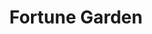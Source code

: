 ---
layout: place
title: "Fortune Garden"
permalink: /pennsylvania/red-lion/fortune-garden.html
stateAbbr: PA
stateName: Pennsylvania
cityName: Red Lion
seo:
  name: "Fortune Garden"
  type: Restaurant
  links: null
description: "Looking for sushi in Red Lion, Pennsylvania? Check out Fortune Garden for a delightful Japanese dining experience. Enjoy a variety of sushi and other dishes ..."
place_id: ChIJqUIMWrWHyIkRDi1Jnwj6lgk
photos:
  - name: >-
      places/ChIJqUIMWrWHyIkRDi1Jnwj6lgk/photos/AeeoHcK_56oTf5VzqWDDRawiT-SrhJ3O_BXAo3DX7PZTy7t8fM72_XbLyZYsTXKBqrAymp0A5vQufsysCTh63U4yONhgU7sv8hqK1oeyyzXwCO7MszDorliuPVF7Vab3zkL_snhofWVbyVbZiuUHzzYvdBWfRvrf4lv5iHziAUyshA_mcX5wz7bVqYG3azehrarefQu5moSayX-D0_H2iyYmOw1PO6FSDcCCrXheR6xOw77omqLfOn0jQbFA6sBWShCc3nW2mnGsRQW2AbE_4ipI62D23wCM5gnEvR-nQeF-vIg0WPMytFSlsVWNt0K5xQKPYt1aponYGhDeZLPYCnxCOGIJzWQXE1Jtx6EYLo-sqvhcePawasGxphSy13bKKjDNj810f2-cJsPkFKXpaZ9kv6P498Y7NhrqH3Qs0d1QslXN-Q
    widthPx: 1080
    heightPx: 1920
    authorAttributions:
      - displayName: Doug Crawford
        uri: https://maps.google.com/maps/contrib/113111111724500905198
        photoUri: >-
          https://lh3.googleusercontent.com/a-/ALV-UjV8tvamtPLQxdfWWFCWool9P7AKv1vY7sEAmkbdFkHOhjbVrhlB=s100-p-k-no-mo
    flagContentUri: >-
      https://www.google.com/local/imagery/report/?cb_client=maps_api_places.places_api&image_key=!1e10!2sCIHM0ogKEICAgIC4srHxLQ&hl=en-US
    googleMapsUri: >-
      https://www.google.com/maps/place//data=!3m4!1e2!3m2!1sCIHM0ogKEICAgIC4srHxLQ!2e10!4m2!3m1!1s0x89c887b55a0c42a9:0x996fa089f492d0e
  - name: >-
      places/ChIJqUIMWrWHyIkRDi1Jnwj6lgk/photos/AeeoHcI3Q4FsB2iniPwBNhqpQ6P0MnY8NzPPjOo3FMRvFTG2CxXYRglYbuzKNpepYUNJZw2B44Oc5VeGntV3qZyxlvwlxwe3YSitjAVp4t926TtIqm89hpk8GYftnZUyT6MFe_TAFlhOWizZS6bNjyOyrKiZHodUXj1VmLf8OeNXpLOrOsvybLbEk4myEfVf8Zikw9snc-be6D-f98hXnw8Lu4adp7bH8L4-WQQOmYGGUqY_Ow0gqcuJWfA7j-vKkio8fDA9ywJrAM2OIl56R0lk2TeuypipXoUOhNed8F0Z8kdYcN-JXZqsAetkDwP36k3q7K0ExWmh3gmZMWwSTmyy_HuL71JEDkUyrVV3MH8KoTNKmlD_4R8JeZjQRh41Qhful1v15FHZcJU4J6KrcDx8mBsKqI8mR9M3ZvtWPERAPneGK--4
    widthPx: 3120
    heightPx: 4160
    authorAttributions:
      - displayName: J J
        uri: https://maps.google.com/maps/contrib/118035343763562348435
        photoUri: >-
          https://lh3.googleusercontent.com/a-/ALV-UjWtTMxOrspYXZ5gx4q5KyCSajgQGSUDrdyhh4FoKqytkKA0gyAq=s100-p-k-no-mo
    flagContentUri: >-
      https://www.google.com/local/imagery/report/?cb_client=maps_api_places.places_api&image_key=!1e10!2sCIHM0ogKEICAgICu7t-Y8AE&hl=en-US
    googleMapsUri: >-
      https://www.google.com/maps/place//data=!3m4!1e2!3m2!1sCIHM0ogKEICAgICu7t-Y8AE!2e10!4m2!3m1!1s0x89c887b55a0c42a9:0x996fa089f492d0e
  - name: >-
      places/ChIJqUIMWrWHyIkRDi1Jnwj6lgk/photos/AeeoHcKcBLhlFsUhOxj3iYTDuqAwD777tEJkZhxECAsRVCuEjc1dxvSiIT39eVFE2bx8zzpvbtQhTd0j_OK0ZkpKhwzgrOXpFs47adYvwZRM2pnbrDaZn0ZLIEfNZH5JIHQ7ij8lwHmJA6Iggfa9vqbWcYxd7zrGpPGL3MuFRYqlDmXBqjZvDjWCKOBXJOj0_hErqxe73chTdODz_MM73V23FrhZGikjb-or_YwuQDI-NCozQQZznqe_ziTGnRD4g_Q64EhrpoO2RG3yWuCHvEBHNEyACYuBubr2sTWX6Gx4x-LA5Q
    widthPx: 4032
    heightPx: 3024
    authorAttributions:
      - displayName: Fortune Garden
        uri: https://maps.google.com/maps/contrib/107322865736888357173
        photoUri: >-
          https://lh3.googleusercontent.com/a/ACg8ocIUWHlsnZV685g1jyVE7aKU6_t-GT-1IY_tdwqOFCEpb1z45g=s100-p-k-no-mo
    flagContentUri: >-
      https://www.google.com/local/imagery/report/?cb_client=maps_api_places.places_api&image_key=!1e10!2sAF1QipNWQL31We9Rryo0imoGBPeYypH3XciBJOKcoVCk&hl=en-US
    googleMapsUri: >-
      https://www.google.com/maps/place//data=!3m4!1e2!3m2!1sAF1QipNWQL31We9Rryo0imoGBPeYypH3XciBJOKcoVCk!2e10!4m2!3m1!1s0x89c887b55a0c42a9:0x996fa089f492d0e
  - name: >-
      places/ChIJqUIMWrWHyIkRDi1Jnwj6lgk/photos/AeeoHcK96DPzYpW2Kc3T1SCi3zGB0mYKWJXOSIcfxL3CzDsxXrMJ4anfMbSDuByka_Ef6_EX3rxUl36y5pDv3ycliQCWwF8BBky9RKQyOhK-8BaRxDZE7p_P_TUOh_HtHf5rj2TjnBObG_paFX81Vh-5xOgSgKYYnbb0AMcdYwRYDcDMHIT7E3_cOgvW2Eg69nY47dIUzkf-9o9mM-u0cfLZe0jl1mrMsmjsFxNRmAGxE2_IJVdoX95yy1gdjGnVgU9vi4UMo0068a88uZG8zf7eqC2j0zHEgKSwdaTgDUcgCiICgq0RBdQSGE-YXE4BpquAW5slPbGMsWHl3bCO3G72yOqfjqIERxhjh2geenLHvOMnRRQ27w8MRpJLgKBctpHdWIs6lympJl_UQjCxsb2iAZo4u_-P3l3gik7-kQ2moY4
    widthPx: 4032
    heightPx: 2268
    authorAttributions:
      - displayName: Joe Albergo
        uri: https://maps.google.com/maps/contrib/114679231799679333643
        photoUri: >-
          https://lh3.googleusercontent.com/a-/ALV-UjVooVNCpzdzdRaRep5KOuTlMdz0ArBjwnYVU7NY18QObfIPvJNsuA=s100-p-k-no-mo
    flagContentUri: >-
      https://www.google.com/local/imagery/report/?cb_client=maps_api_places.places_api&image_key=!1e10!2sCIHM0ogKEICAgIDkpJjpYw&hl=en-US
    googleMapsUri: >-
      https://www.google.com/maps/place//data=!3m4!1e2!3m2!1sCIHM0ogKEICAgIDkpJjpYw!2e10!4m2!3m1!1s0x89c887b55a0c42a9:0x996fa089f492d0e
  - name: >-
      places/ChIJqUIMWrWHyIkRDi1Jnwj6lgk/photos/AeeoHcJPJJVbbgII5wLbOk9M62bfJUJzzrv4UQaHeTnB-5U1Di6djKn2Y-PgqLs0DJGwH71H4adQ3TYf82fDzRLmPD22BHaWe15WdkfE5UsS41NgbAZLC1WV_5MAbmj8FYihJY2QqqgQmEFlM-4bykeUcORrDPBFEYyl4oSWvf7L3WetotKTOupMZ8lLwTSRqGNBp0V-J9q5riVo9JxA-AdGT9Yf_aEPPsRIugGUgQomQZTwFZgnoo1AQvELrBidiUmmyqQhXYLNOIuw-a8osVgRFUYQpuivfRImHVqKa_lHqiFdp_r7_UndZx_vg_UKJiW79IOEWEHzlfVemDaGanAudrPLfqCd1mqyRA9kxbOeZx8Uru_3pG7cfv47DTlHb9KS_yphIiLHQOoCYaJtvJoFEp2VwmSnIc37Vc96C51mw6Cekg
    widthPx: 4160
    heightPx: 3120
    authorAttributions:
      - displayName: J J
        uri: https://maps.google.com/maps/contrib/118035343763562348435
        photoUri: >-
          https://lh3.googleusercontent.com/a-/ALV-UjWtTMxOrspYXZ5gx4q5KyCSajgQGSUDrdyhh4FoKqytkKA0gyAq=s100-p-k-no-mo
    flagContentUri: >-
      https://www.google.com/local/imagery/report/?cb_client=maps_api_places.places_api&image_key=!1e10!2sCIHM0ogKEICAgICu7t-YcA&hl=en-US
    googleMapsUri: >-
      https://www.google.com/maps/place//data=!3m4!1e2!3m2!1sCIHM0ogKEICAgICu7t-YcA!2e10!4m2!3m1!1s0x89c887b55a0c42a9:0x996fa089f492d0e
  - name: >-
      places/ChIJqUIMWrWHyIkRDi1Jnwj6lgk/photos/AeeoHcI6nKgOTHU4anE0Tlrp73C0r4SIs2n72BK0tTgjxRojuwKlKP0ZfvOOtRfzjMzZtQPWs-HUwELXAfMQTLiplL7l9ArqsspG0-pnVsc-myBoXy6F9L30OJTMoVBkPB0K4qzpjjuVWA4G48U6_XDlLcrWwngjcYkjMb8NebZYyRfuUk67tL-oCYmV38GczhkihVZtI8XPRrm0qbZiAmcHNyyuSGPI02CcOEzSk0786sSXd8bTwaqww68-Ccv4Qb31-ydCCCVjFBgCxM2l7tp2iMuMVoY4O5r14U9lsKRAVb2jX71ur6NmBb-DTwRUpFEca7yDbLLOlA17x3KfaTSymHVaN_VKb4WPNSBoKDAWpwkA6cBV8y6ReyFE9loGTp86t4WiY6c-_BD1OH0UJEndbk2Lg_z7EALYOoyMeBf25smGQgcc
    widthPx: 4032
    heightPx: 2268
    authorAttributions:
      - displayName: Joe Albergo
        uri: https://maps.google.com/maps/contrib/114679231799679333643
        photoUri: >-
          https://lh3.googleusercontent.com/a-/ALV-UjVooVNCpzdzdRaRep5KOuTlMdz0ArBjwnYVU7NY18QObfIPvJNsuA=s100-p-k-no-mo
    flagContentUri: >-
      https://www.google.com/local/imagery/report/?cb_client=maps_api_places.places_api&image_key=!1e10!2sCIHM0ogKEICAgIDkpPiglgE&hl=en-US
    googleMapsUri: >-
      https://www.google.com/maps/place//data=!3m4!1e2!3m2!1sCIHM0ogKEICAgIDkpPiglgE!2e10!4m2!3m1!1s0x89c887b55a0c42a9:0x996fa089f492d0e
  - name: >-
      places/ChIJqUIMWrWHyIkRDi1Jnwj6lgk/photos/AeeoHcIn0UAr_GA2uObYwNAT9hpiDYtVypQFjrPSlsqyFYV4ZZMHNz_3KstUaNAH5JpKDCRHQ-Nm2KW0NbhTVbCW8STlu2b67MkMSzK2p7LO4n0-neQkECoQ6X1-CZomribNyYU7KtRnY5CraoEGryj-LdfM2ALwL9EFz8oJwjhsf1XFWZCgRUcRVXY8yPurZd_iImlsgdNNuBzTi3UoBbB7qxJj3iHAOvotBBZguNpIau8NjLJU06mr7sBoYhpP6H4v7SBHMkgf97qhEo7Wzske3aPXRx7cOol0ZRl-mt8R4vHMuw-9CzppICxvuTGlm884pli0GzLOQlZmzFaA5rEuFoq8D35PZ1E7W7JAjox57dhPSEPOxGfgA0s94svp7hUMLikrCLDopfWacT9m5N2bjvGg6-j6s-sdkLX97MIE1l-2F-aV
    widthPx: 3456
    heightPx: 4608
    authorAttributions:
      - displayName: Jeffree Garcia
        uri: https://maps.google.com/maps/contrib/113773576012949657965
        photoUri: >-
          https://lh3.googleusercontent.com/a/ACg8ocJ5EKwsqzjk8XEofuUU9_QpLvSkPx0oyTpu5xm0PQ-8vzjr0A=s100-p-k-no-mo
    flagContentUri: >-
      https://www.google.com/local/imagery/report/?cb_client=maps_api_places.places_api&image_key=!1e10!2sCIHM0ogKEICAgICcrtbj1gE&hl=en-US
    googleMapsUri: >-
      https://www.google.com/maps/place//data=!3m4!1e2!3m2!1sCIHM0ogKEICAgICcrtbj1gE!2e10!4m2!3m1!1s0x89c887b55a0c42a9:0x996fa089f492d0e
  - name: >-
      places/ChIJqUIMWrWHyIkRDi1Jnwj6lgk/photos/AeeoHcKr_7h0hD03sQjRyMJGh_Y3TZiE8-GrRv4oKKg4-DaNQOcW7bQQT2CcJiR8xxoVlxV1c4SPIVtBe-fq44mvbTaUJuvLnHL-fxQYzCTcC-qqDuNeXm3H3x9s_WcEz6U93V5j_XxnWQ9ZgChhyjmTRPZNKTTCc960Gnv4dqgxVBjT4XhshcQdpuCxw8a4wS5TLGCwVmtGD6uMA53e0HyNfgjhy7mD-VN6Lgm4fiW6INa3mJ9A7Ar1MCYdHO6DSJFtGAuFRtxboZrJlM1kp8fA-vS23behRsPd-ytvLq1uJ6UqWlT9GwN6rR8I45DfKMPUW5uBO3_uQzr5M65Xr6B1l8sfIDHy3vshVM_161ChH06jKE1HbLHLtlplddZBnw0BFYvH2l46tdKX5p_0dbIHZPcWKtytJkn9Hu31rASDhybf1g
    widthPx: 1080
    heightPx: 1920
    authorAttributions:
      - displayName: Anna Santiago
        uri: https://maps.google.com/maps/contrib/100616114301506515408
        photoUri: >-
          https://lh3.googleusercontent.com/a-/ALV-UjVK3xHJLhqMVf1MjZrqALNTTSl2liSaF6XSbjbxxIBH99U7BBaW=s100-p-k-no-mo
    flagContentUri: >-
      https://www.google.com/local/imagery/report/?cb_client=maps_api_places.places_api&image_key=!1e10!2sCIHM0ogKEICAgICCuPTGaw&hl=en-US
    googleMapsUri: >-
      https://www.google.com/maps/place//data=!3m4!1e2!3m2!1sCIHM0ogKEICAgICCuPTGaw!2e10!4m2!3m1!1s0x89c887b55a0c42a9:0x996fa089f492d0e
  - name: >-
      places/ChIJqUIMWrWHyIkRDi1Jnwj6lgk/photos/AeeoHcLdJc9x7OHvVe5TJWOlTgeeC_7crf10V3Jsj-0kauoB5Drm-KVrpx_Sbfh7WNr09fHTn9TGT38i97pZ4kxfsnxxGaLFrQEpMJPuGe18q_U1FW0jPSsNJ9w4xUCbJrMrX9dtA-14ZwIgRUk4HRoPlrzvZxAky7jiJdKN5UqSPSwborNoe8QhoZxJCwrT5hLt60_BD9sPeOe65btxp7xhqOFYxnEcknfTMxcp-IU_vYoxNhpCsGqNvyJpgBF-wx9FUdcApttC3Yn_orzlUf3TiPKZpi2i9n_m5b5sP6pvddpIET4yTRN_7k5NNaMJxyJ5QYlRCUmhq6oQLfZW2u9a00VV9tyR1BERvklepBSq-LCtCV8yurXqgoFATeuHbwAkW_Y_Iiwn8yxNQEfJs9PpnNEYvCixVDVTF0HCa_7F5J7r4Q
    widthPx: 3328
    heightPx: 1872
    authorAttributions:
      - displayName: Phil “Splinterguy”
        uri: https://maps.google.com/maps/contrib/118030900099553824967
        photoUri: >-
          https://lh3.googleusercontent.com/a-/ALV-UjXmIST5aFCoAVQ6GdoUs-mXW0iL8KGrC3vMywy_C7aJryPg4vdd=s100-p-k-no-mo
    flagContentUri: >-
      https://www.google.com/local/imagery/report/?cb_client=maps_api_places.places_api&image_key=!1e10!2sCIHM0ogKEICAgIC4-_rzWw&hl=en-US
    googleMapsUri: >-
      https://www.google.com/maps/place//data=!3m4!1e2!3m2!1sCIHM0ogKEICAgIC4-_rzWw!2e10!4m2!3m1!1s0x89c887b55a0c42a9:0x996fa089f492d0e
  - name: >-
      places/ChIJqUIMWrWHyIkRDi1Jnwj6lgk/photos/AeeoHcLlOBRYwQVDHxXSJyx2BgGD_CgBt5cIvUxHuTvJH8CR-_nVDcDqFEHKf1NxY1aAbgu1hXKmPHKhsQDixKr5Aw8UFNhdiW8QectHEu6psawC-fOvuYwly3T1o3-n1Ss3TYIf65AbcTFvlTIBomJv8TqfpG7hZQfMGJ8nJqJ9veJqhKu-R7IypGYAP7M64X4SWyED3cNVvO6qUEJ47rgbtnMArDvvE0HPqcJELmArn-IG3lq2HrfhN6tuzePr0GMfJY-LFTyB2GhtMdALDpz78uXRX0euIl51STDMkqDLSEy93rB6QIPb8lpDlb2gxVB7JNDHTRgPCEjuVr6dr0TyzQIgabgyGzNdqvD1wZsSwx-3P8Sv-8ydYC4F7HIJSmkCRTwjUgNE-Uc19NWX4VftX-PmAmpYAcMQMi__WRA1j4XQ6bBD
    widthPx: 1080
    heightPx: 1920
    authorAttributions:
      - displayName: Doug Crawford
        uri: https://maps.google.com/maps/contrib/113111111724500905198
        photoUri: >-
          https://lh3.googleusercontent.com/a-/ALV-UjV8tvamtPLQxdfWWFCWool9P7AKv1vY7sEAmkbdFkHOhjbVrhlB=s100-p-k-no-mo
    flagContentUri: >-
      https://www.google.com/local/imagery/report/?cb_client=maps_api_places.places_api&image_key=!1e10!2sCIHM0ogKEICAgIC4srHlrQE&hl=en-US
    googleMapsUri: >-
      https://www.google.com/maps/place//data=!3m4!1e2!3m2!1sCIHM0ogKEICAgIC4srHlrQE!2e10!4m2!3m1!1s0x89c887b55a0c42a9:0x996fa089f492d0e
address: '760 W Broadway #1914, Red Lion, PA 17356, USA'
street: '760 W Broadway #1914'
city: Red Lion
state: PA
zip: '17356'
country: USA
neighborhood: null
latitude: '39.896495'
longitude: '-76.617808'
accessibility_options:
  wheelchairAccessibleParking: true
  wheelchairAccessibleEntrance: true
  wheelchairAccessibleRestroom: true
  wheelchairAccessibleSeating: true
business_status: OPERATIONAL
name: Fortune Garden
google_maps_links:
  directionsUri: >-
    https://www.google.com/maps/dir//''/data=!4m7!4m6!1m1!4e2!1m2!1m1!1s0x89c887b55a0c42a9:0x996fa089f492d0e!3e0
  placeUri: https://maps.google.com/?cid=691014507787005198
  writeAReviewUri: >-
    https://www.google.com/maps/place//data=!4m3!3m2!1s0x89c887b55a0c42a9:0x996fa089f492d0e!12e1
  reviewsUri: >-
    https://www.google.com/maps/place//data=!4m4!3m3!1s0x89c887b55a0c42a9:0x996fa089f492d0e!9m1!1b1
  photosUri: >-
    https://www.google.com/maps/place//data=!4m3!3m2!1s0x89c887b55a0c42a9:0x996fa089f492d0e!10e5
primary_type: Chinese Restaurant
opening_hours:
  regular: null
  current: null
secondary_opening_hours:
  regular:
    weekdayDescriptions: null
    type: null
  current:
    weekdayDescriptions: null
    type: null
phone: (717) 246-0110
price_level: PRICE_LEVEL_INEXPENSIVE
price_range: $10 &ndash; $20
rating: '4.0'
rating_count: 226
website: null
reviews: null
parking_options: null
payment_options: null
allow_dogs: null
curbside_pickup: null
delivery: null
dine_in: null
good_for_children: null
good_for_groups: null
good_for_sports: null
live_music: null
menu_for_children: null
outdoor_seating: null
reservable: null
restroom: null
serves_beer: null
serves_breakfast: null
serves_brunch: null
serves_cocktails: null
serves_coffee: null
serves_dinner: null
serves_dessert: null
serves_lunch: null
serves_vegetarian_food: null
serves_wine: null
takeout: null
summary: null

---